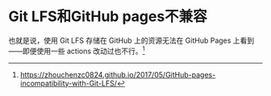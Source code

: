 # Git LFS和GitHub pages不兼容

也就是说，使用 Git LFS 存储在 GitHub 上的资源无法在 GitHub Pages 上看到——即便使用一些 actions 改动过也不行。[^1]

[^1]: https://zhouchenzc0824.github.io/2017/05/GitHub-pages-incompatibility-with-Git-LFS/